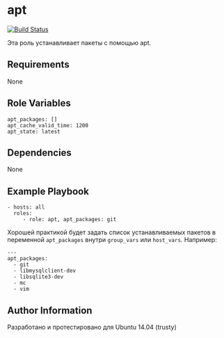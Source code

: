 apt
=========
[![Build Status](https://travis-ci.org/vterdunov/ansible-apt.svg?branch=master)](https://travis-ci.org/vterdunov/ansible-apt)

Эта роль устанавливает пакеты с помощью apt.

Requirements
------------
None

Role Variables
--------------

```
apt_packages: []
apt_cache_valid_time: 1200
apt_state: latest
```

Dependencies
------------
None

Example Playbook
----------------
```
- hosts: all
  roles:
     - role: apt, apt_packages: git
```

Хорошей практикой будет задать список устанавливаемых пакетов в переменной `apt_packages` внутри `group_vars` или `host_vars`. Например:

```
---
apt_packages:
  - git
  - libmysqlclient-dev
  - libsqlite3-dev
  - mc
  - vim
```

Author Information
------------------
Разработано и протестировано для Ubuntu 14.04 (trusty)
